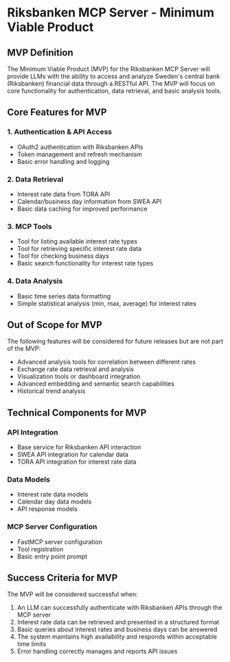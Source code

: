 # Riksbanken MCP Server - Minimum Viable Product

## MVP Definition
The Minimum Viable Product (MVP) for the Riksbanken MCP Server will provide LLMs with the ability to access and analyze Sweden's central bank (Riksbanken) financial data through a RESTful API. The MVP will focus on core functionality for authentication, data retrieval, and basic analysis tools.

## Core Features for MVP

### 1. Authentication & API Access
- OAuth2 authentication with Riksbanken APIs
- Token management and refresh mechanism
- Basic error handling and logging

### 2. Data Retrieval
- Interest rate data from TORA API
- Calendar/business day information from SWEA API
- Basic data caching for improved performance

### 3. MCP Tools
- Tool for listing available interest rate types
- Tool for retrieving specific interest rate data
- Tool for checking business days
- Basic search functionality for interest rate types

### 4. Data Analysis
- Basic time series data formatting
- Simple statistical analysis (min, max, average) for interest rates

## Out of Scope for MVP
The following features will be considered for future releases but are not part of the MVP:
- Advanced analysis tools for correlation between different rates
- Exchange rate data retrieval and analysis
- Visualization tools or dashboard integration
- Advanced embedding and semantic search capabilities
- Historical trend analysis

## Technical Components for MVP

### API Integration
- Base service for Riksbanken API interaction
- SWEA API integration for calendar data
- TORA API integration for interest rate data

### Data Models
- Interest rate data models
- Calendar day data models
- API response models

### MCP Server Configuration
- FastMCP server configuration
- Tool registration
- Basic entry point prompt

## Success Criteria for MVP
The MVP will be considered successful when:

1. An LLM can successfully authenticate with Riksbanken APIs through the MCP server
2. Interest rate data can be retrieved and presented in a structured format
3. Basic queries about interest rates and business days can be answered
4. The system maintains high availability and responds within acceptable time limits
5. Error handling correctly manages and reports API issues 